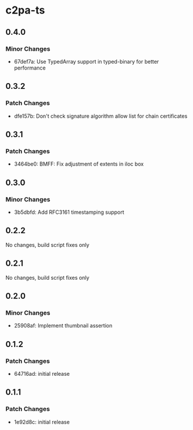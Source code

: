 # c2pa-ts

## 0.4.0

### Minor Changes

-   67def7a: Use TypedArray support in typed-binary for better performance

## 0.3.2

### Patch Changes

-   dfe157b: Don't check signature algorithm allow list for chain certificates

## 0.3.1

### Patch Changes

-   3464be0: BMFF: Fix adjustment of extents in iloc box

## 0.3.0

### Minor Changes

-   3b5dbfd: Add RFC3161 timestamping support

## 0.2.2

No changes, build script fixes only

## 0.2.1

No changes, build script fixes only

## 0.2.0

### Minor Changes

-   25908af: Implement thumbnail assertion

## 0.1.2

### Patch Changes

-   64716ad: initial release

## 0.1.1

### Patch Changes

-   1e92d8c: initial release
